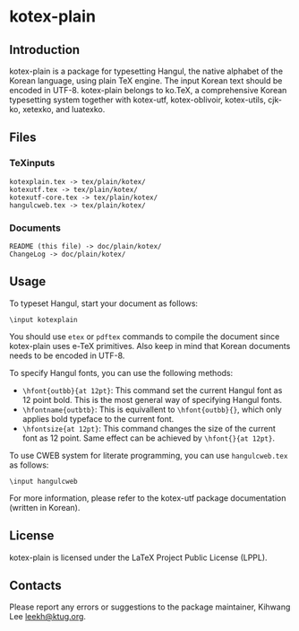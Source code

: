 kotex-plain
===========

Introduction
------------

kotex-plain is a package for typesetting Hangul, the native 
alphabet of the Korean language, using plain TeX engine.
The input Korean text should be encoded in UTF-8.
kotex-plain belongs to ko.TeX, a comprehensive Korean typesetting 
system together with kotex-utf, kotex-oblivoir, kotex-utils,
cjk-ko, xetexko, and luatexko.

Files
-----

### TeXinputs

    kotexplain.tex -> tex/plain/kotex/
    kotexutf.tex -> tex/plain/kotex/
    kotexutf-core.tex -> tex/plain/kotex/
    hangulcweb.tex -> tex/plain/kotex/

### Documents

    README (this file) -> doc/plain/kotex/
    ChangeLog -> doc/plain/kotex/

Usage
-----

To typeset Hangul, start your document as follows:

    \input kotexplain

You should use `etex` or `pdftex` commands to compile the document
since kotex-plain uses e-TeX primitives. Also keep in mind that 
Korean documents needs to be encoded in UTF-8.

To specify Hangul fonts, you can use the following methods:

* `\hfont{outbb}{at 12pt}`: This command set the current Hangul font
as 12 point bold.  This is the most general way of specifying
Hangul fonts.
* `\hfontname{outbtb}`: This is equivallent to `\hfont{outbb}{}`, which
only applies bold typeface to the current font.
* `\hfontsize{at 12pt}`: This command changes the size of the current
font as 12 point. Same effect can be achieved by `\hfont{}{at 12pt}`.

To use CWEB system for literate programming, you can use `hangulcweb.tex`
as follows:

    \input hangulcweb

For more information, please refer to the kotex-utf package documentation 
(written in Korean).

License
-------

kotex-plain is licensed under the LaTeX Project Public
License (LPPL).

Contacts
--------

Please report any errors or suggestions to the package maintainer,
Kihwang Lee <leekh@ktug.org>.

